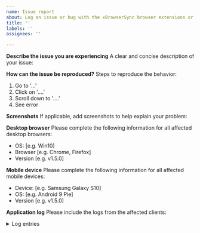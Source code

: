 ```yaml
---
name: Issue report
about: Log an issue or bug with the xBrowserSync browser extensions or mobile app
title: ''
labels: ''
assignees: ''

---
```


<!--
This is the issue tracker for the xBrowserSync browser extensions and mobile app. If you would like to report an issue for the xBrowserSync API, please do so at https://github.com/xbrowsersync/api/issues/.

Alternatively, if you are a user and need to report an issue with a particular xBrowserSync service, please send us a message instead using the contact form at https://www.xbrowsersync.org/contact/.

Before you continue, please check the list of known issues (https://github.com/xbrowsersync/app/wiki/Known-issues) and the FAQs (https://www.xbrowsersync.org/#faqs). Otherwise, please fill out all of the information below.

** Important note: I do not have time to chase people for information so if the form below is not completed adequately your issue will likely be closed without further consideration. Remember this is FOSS, if you're using it and want a bug to be fixed then do me the courtesy of completing the issue form properly.

Thanks for using xBrowserSync!
-->

**Describe the issue you are experiencing**
A clear and concise description of your issue:

**How can the issue be reproduced?**
Steps to reproduce the behavior:
1. Go to '...'
2. Click on '....'
3. Scroll down to '....'
4. See error

**Screenshots**
If applicable, add screenshots to help explain your problem:

**Desktop browser**
Please complete the following information for all affected desktop browsers:

 - OS: [e.g. Win10]
 - Browser [e.g. Chrome, Firefox]
 - Version [e.g. v1.5.0]

**Mobile device**
Please complete the following information for all affected mobile devices:

 - Device: [e.g. Samsung Galaxy S10]
 - OS: [e.g. Android 9 Pie]
 - Version [e.g. v1.5.0]

**Application log**
Please include the logs from the affected clients:

<details>
<summary>Log entries</summary>

```
Download the Application log from the Settings panel and paste the contents here.
```
</details>
